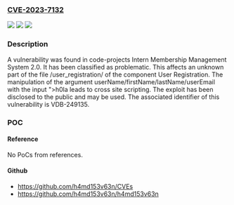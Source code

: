 ### [CVE-2023-7132](https://cve.mitre.org/cgi-bin/cvename.cgi?name=CVE-2023-7132)
![](https://img.shields.io/static/v1?label=Product&message=Intern%20Membership%20Management%20System&color=blue)
![](https://img.shields.io/static/v1?label=Version&message=%3D%202.0%20&color=brighgreen)
![](https://img.shields.io/static/v1?label=Vulnerability&message=CWE-79%20Cross%20Site%20Scripting&color=brighgreen)

### Description

A vulnerability was found in code-projects Intern Membership Management System 2.0. It has been classified as problematic. This affects an unknown part of the file /user_registration/ of the component User Registration. The manipulation of the argument userName/firstName/lastName/userEmail with the input "><ScRiPt>confirm(document.domain)</ScRiPt>h0la leads to cross site scripting. The exploit has been disclosed to the public and may be used. The associated identifier of this vulnerability is VDB-249135.

### POC

#### Reference
No PoCs from references.

#### Github
- https://github.com/h4md153v63n/CVEs
- https://github.com/h4md153v63n/h4md153v63n


